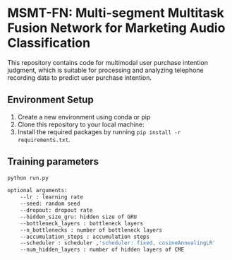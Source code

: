 # MSMT-FN: Multi-segment Multitask Fusion Network for Marketing Audio Classification


This repository contains code for multimodal user purchase intention judgment, which is suitable for processing and analyzing telephone recording data to predict user purchase intention.

## Environment Setup
1. Create a new environment using conda or pip
2. Clone this repository to your local machine:
3. Install the required packages by running `pip install -r requirements.txt`.

## Training parameters
```bash
python run.py

optional arguments:
    --lr : learning rate
    --seed: random seed
    --dropout: dropout rate
    --hidden_size_gru: hidden size of GRU
    --bottleneck_layers : bottleneck layers
    --n_bottlenecks : number of bottleneck layers
    --accumulation_steps : accumulation steps
    --scheduler : scheduler ,'scheduler: fixed, cosineAnnealingLR'
    --num_hidden_layers : number of hidden layers of CME
```


